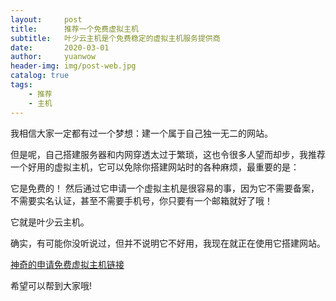 ```yaml
---
layout:     post
title:      推荐一个免费虚拟主机
subtitle:   叶少云主机是个免费稳定的虚拟主机服务提供商
date:       2020-03-01
author:     yuanwow
header-img: img/post-web.jpg
catalog: true
tags:
    - 推荐
    - 主机
---
```


我相信大家一定都有过一个梦想：建一个属于自己独一无二的网站。

但是呢，自己搭建服务器和内网穿透太过于繁琐，这也令很多人望而却步，我推荐一个好用的虚拟主机，它可以免除你搭建网站时的各种麻烦，最重要的是：

它是免费的！
然后通过它申请一个虚拟主机是很容易的事，因为它不需要备案，不需要实名认证，甚至不需要手机号，你只要有一个邮箱就好了哦！

它就是叶少云主机。

确实，有可能你没听说过，但并不说明它不好用，我现在就正在使用它搭建网站。

[神奇的申请免费虚拟主机链接](http://idc.yeshaocloud.top:429/)

希望可以帮到大家哦!
